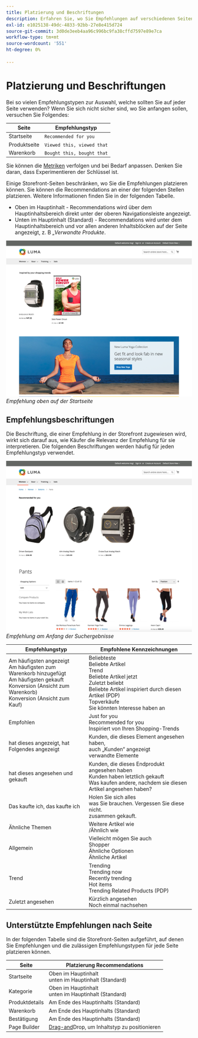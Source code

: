 ```yaml
---
title: Platzierung und Beschriftungen
description: Erfahren Sie, wo Sie Empfehlungen auf verschiedenen Seiten Ihrer Site platzieren und Vorschläge für häufig verwendete Beschriftungen für jeden Empfehlungstyp machen können.
exl-id: e1025138-49dc-4833-92bb-27e8e415d724
source-git-commit: 3d0de3eeb4aa96c996bc9fa38cffd7597e89e7ca
workflow-type: tm+mt
source-wordcount: '551'
ht-degree: 0%

---
```


# Platzierung und Beschriftungen

Bei so vielen Empfehlungstypen zur Auswahl, welche sollten Sie auf jeder Seite verwenden? Wenn Sie sich nicht sicher sind, wo Sie anfangen sollen, versuchen Sie Folgendes:

| Seite | Empfehlungstyp |
|---|---|
| Startseite | `Recommended for you` |
| Produktseite | `Viewed this, viewed that` |
| Warenkorb | `Bought this, bought that` |

Sie können die [Metriken](workspace.md) verfolgen und bei Bedarf anpassen. Denken Sie daran, dass Experimentieren der Schlüssel ist.

Einige Storefront-Seiten beschränken, wo Sie die Empfehlungen platzieren können. Sie können die Recommendations an einer der folgenden Stellen platzieren. Weitere Informationen finden Sie in der folgenden Tabelle.

- Oben im Hauptinhalt - Recommendations wird über dem Hauptinhaltsbereich direkt unter der oberen Navigationsleiste angezeigt.
- Unten im Hauptinhalt (Standard) - Recommendations wird unter dem Hauptinhaltsbereich und vor allen anderen Inhaltsblöcken auf der Seite angezeigt, z. B _„Verwandte Produkte_.

![Empfehlungsplatzierung](assets/storefront-home-page-top.png)
_Empfehlung oben auf der Startseite_

## Empfehlungsbeschriftungen

Die Beschriftung, die einer Empfehlung in der Storefront zugewiesen wird, wirkt sich darauf aus, wie Käufer die Relevanz der Empfehlung für sie interpretieren. Die folgenden Beschriftungen werden häufig für jeden Empfehlungstyp verwendet.

![Empfehlungsplatzierung](assets/storefront-search-results-top.png)
_Empfehlung am Anfang der Suchergebnisse_

| Empfehlungstyp | Empfohlene Kennzeichnungen |
|---|---|
| Am häufigsten angezeigt<br> Am häufigsten zum Warenkorb hinzugefügt<br>Am häufigsten gekauft<br>Konversion (Ansicht zum Warenkorb)<br>Konversion (Ansicht zum Kauf) | Beliebteste<br>Beliebte Artikel<br>Trend<br>Beliebte Artikel jetzt<br>Zuletzt beliebt<br>Beliebte Artikel inspiriert durch diesen Artikel (PDP)<br>Topverkäufe<br>Sie könnten Interesse haben an |
| Empfohlen | Just for you<br>Recommended for you<br>Inspiriert von Ihren Shopping-Trends |
| hat dieses angezeigt, hat Folgendes angezeigt | Kunden, die dieses Element angesehen haben, <br> auch „Kunden“ angezeigt<br>verwandte Elemente |
| hat dieses angesehen und gekauft | Kunden, die dieses Endprodukt angesehen haben<br>Kunden haben letztlich gekauft<br>Was kaufen andere, nachdem sie diesen Artikel angesehen haben? |
| Das kaufte ich, das kaufte ich | Holen Sie sich alles<br> was Sie brauchen. Vergessen Sie diese nicht. <br> zusammen gekauft. |
| Ähnliche Themen | Weitere Artikel wie <br>/Ähnlich wie |
| Allgemein | Vielleicht mögen Sie auch<br>Shopper<br>Ähnliche Optionen<br>Ähnliche Artikel |
| Trend | Trending<br>Trending now<br>Recently trending<br>Hot items<br>Trending Related Products (PDP) |
| Zuletzt angesehen | Kürzlich angesehen<br>Noch einmal nachsehen |

## Unterstützte Empfehlungen nach Seite

In der folgenden Tabelle sind die Storefront-Seiten aufgeführt, auf denen Sie Empfehlungen und die zulässigen Empfehlungstypen für jede Seite platzieren können.

| Seite | Platzierung Recommendations |
|---|---|
| Startseite | Oben im Hauptinhalt<br> unten im Hauptinhalt (Standard) | Am häufigsten angezeigt<br>Am häufigsten gekauft<br>Am häufigsten zum Warenkorb hinzugefügt<br>Empfohlen für Sie<br>Trend |
| Kategorie | Oben im Hauptinhalt<br> unten im Hauptinhalt (Standard) | Am häufigsten angezeigt<br>Am häufigsten gekauft<br>Am häufigsten zum Warenkorb hinzugefügt<br>Empfohlen für Sie<br>Trend |
| Produktdetails | Am Ende des Hauptinhalts (Standard) | Am häufigsten angezeigt<br>am häufigsten gekauft<br>Am häufigsten zum Warenkorb hinzugefügt<br>angezeigt, angezeigt, <br>, gekauft, gekauft, <br>, gekauft, <br>Ähnliches<br>Trending<br> |
| Warenkorb | Am Ende des Hauptinhalts (Standard) | Am häufigsten angezeigt<br>am häufigsten gekauft<br>Am häufigsten zum Warenkorb hinzugefügt<br>Anzeigen, angezeigt, <br>, gekauft, <br>, gekauft, <br>, Ähnliche Artikel<br>Trend |
| Bestätigung | Am Ende des Hauptinhalts (Standard) | Am häufigsten angezeigt<br>am häufigsten gekauft<br>Am häufigsten zum Warenkorb hinzugefügt<br>Anzeigen, angezeigt, <br>, gekauft, <br>, gekauft, <br>, Ähnliche Artikel<br>Trend |
| Page Builder | [Drag-and](https://experienceleague.adobe.com/docs/commerce-admin/page-builder/add-content/recommendations.html)Drop, um Inhaltstyp zu positionieren | Am häufigsten angezeigt<br>Am häufigsten gekauft<br>Am häufigsten zum Warenkorb hinzugefügt<br>Empfohlen für Sie<br>Trend |
